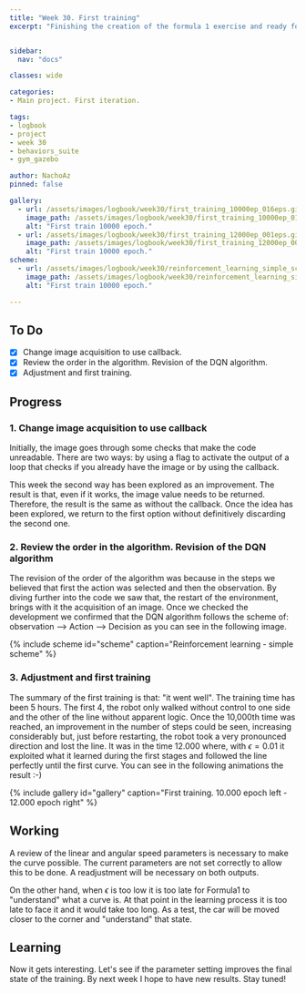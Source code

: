 ```yaml
---
title: "Week 30. First training"
excerpt: "Finishing the creation of the formula 1 exercise and ready for testing."


sidebar:
  nav: "docs"

classes: wide

categories:
- Main project. First iteration.

tags:
- logbook
- project
- week 30
- behaviors_suite
- gym_gazebo

author: NachoAz
pinned: false

gallery:
  - url: /assets/images/logbook/week30/first_training_10000ep_016eps.gif
    image_path: /assets/images/logbook/week30/first_training_10000ep_016eps.gif
    alt: "First train 10000 epoch."
  - url: /assets/images/logbook/week30/first_training_12000ep_001eps.gif
    image_path: /assets/images/logbook/week30/first_training_12000ep_001eps.gif
    alt: "First train 10000 epoch."
scheme:
  - url: /assets/images/logbook/week30/reinforcement_learning_simple_scheme.png
    image_path: /assets/images/logbook/week30/reinforcement_learning_simple_scheme.png
    alt: "First train 10000 epoch."

---
```


## To Do

- [X] Change image acquisition to use callback.
- [X] Review the order in the algorithm. Revision of the DQN algorithm.
- [X] Adjustment and first training.

## Progress

### 1. Change image acquisition to use callback

Initially, the image goes through some checks that make the code unreadable. There are two ways: by using a flag to activate the output of a loop that checks if you already have the image or by using the callback. 

This week the second way has been explored as an improvement. The result is that, even if it works, the image value needs to be returned. Therefore, the result is the same as without the callback. Once the idea has been explored, we return to the first option without definitively discarding the second one.

### 2. Review the order in the algorithm. Revision of the DQN algorithm

The revision of the order of the algorithm was because in the steps we believed that first the action was selected and then the observation. By diving further into the code we saw that, the restart of the environment, brings with it the acquisition of an image. Once we checked the development we confirmed that the DQN algorithm follows the scheme of: observation --> Action --> Decision as you can see in the following image.

{% include scheme id="scheme" caption="Reinforcement learning - simple scheme" %}

### 3. Adjustment and first training

The summary of the first training is that: "it went well". The training time has been 5 hours. The first 4, the robot only walked without control to one side and the other of the line without apparent logic. Once the 10,000th time was reached, an improvement in the number of steps could be seen, increasing considerably but, just before restarting, the robot took a very pronounced direction and lost the line. It was in the time 12.000 where, with $\epsilon = 0.01$ it exploited what it learned during the first stages and followed the line perfectly until the first curve. You can see in the following animations the result :-)

{% include gallery id="gallery" caption="First training. 10.000 epoch left - 12.000 epoch right" %}

## Working

A review of the linear and angular speed parameters is necessary to make the curve possible. The current parameters are not set correctly to allow this to be done. A readjustment will be necessary on both outputs.

On the other hand, when $\epsilon$ is too low it is too late for Formula1 to "understand" what a curve is. At that point in the learning process it is too late to face it and it would take too long. As a test, the car will be moved closer to the corner and "understand" that state. 

## Learning

Now it gets interesting. Let's see if the parameter setting improves the final state of the training. By next week I hope to have new results. Stay tuned!